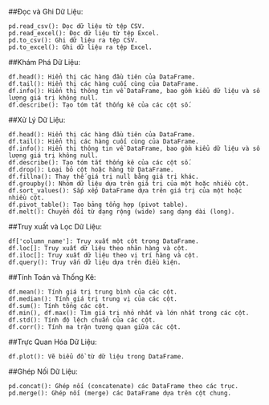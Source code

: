 ##Đọc và Ghi Dữ Liệu:

    pd.read_csv(): Đọc dữ liệu từ tệp CSV.
    pd.read_excel(): Đọc dữ liệu từ tệp Excel.
    pd.to_csv(): Ghi dữ liệu ra tệp CSV.
    pd.to_excel(): Ghi dữ liệu ra tệp Excel.
##Khám Phá Dữ Liệu:

    df.head(): Hiển thị các hàng đầu tiên của DataFrame.
    df.tail(): Hiển thị các hàng cuối cùng của DataFrame.
    df.info(): Hiển thị thông tin về DataFrame, bao gồm kiểu dữ liệu và số lượng giá trị không null.
    df.describe(): Tạo tóm tắt thống kê của các cột số.
##Xử Lý Dữ Liệu:

    df.head(): Hiển thị các hàng đầu tiên của DataFrame.
    df.tail(): Hiển thị các hàng cuối cùng của DataFrame.
    df.info(): Hiển thị thông tin về DataFrame, bao gồm kiểu dữ liệu và số lượng giá trị không null.
    df.describe(): Tạo tóm tắt thống kê của các cột số.
    df.drop(): Loại bỏ cột hoặc hàng từ DataFrame.
    df.fillna(): Thay thế giá trị null bằng giá trị khác.
    df.groupby(): Nhóm dữ liệu dựa trên giá trị của một hoặc nhiều cột.
    df.sort_values(): Sắp xếp DataFrame dựa trên giá trị của một hoặc nhiều cột.
    df.pivot_table(): Tạo bảng tổng hợp (pivot table).
    df.melt(): Chuyển đổi từ dạng rộng (wide) sang dạng dài (long).
##Truy xuất và Lọc Dữ Liệu:

    df['column_name']: Truy xuất một cột trong DataFrame.
    df.loc[]: Truy xuất dữ liệu theo nhãn hàng và cột.
    df.iloc[]: Truy xuất dữ liệu theo vị trí hàng và cột.
    df.query(): Truy vấn dữ liệu dựa trên điều kiện.
##Tính Toán và Thống Kê:

    df.mean(): Tính giá trị trung bình của các cột.
    df.median(): Tính giá trị trung vị của các cột.
    df.sum(): Tính tổng các cột.
    df.min(), df.max(): Tìm giá trị nhỏ nhất và lớn nhất trong các cột.
    df.std(): Tính độ lệch chuẩn của các cột.
    df.corr(): Tính ma trận tương quan giữa các cột.
##Trực Quan Hóa Dữ Liệu:

    df.plot(): Vẽ biểu đồ từ dữ liệu trong DataFrame.
##Ghép Nối Dữ Liệu:

    pd.concat(): Ghép nối (concatenate) các DataFrame theo các trục.
    pd.merge(): Ghép nối (merge) các DataFrame dựa trên cột chung.